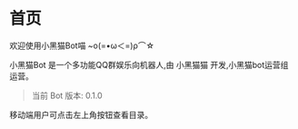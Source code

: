 # 首页

欢迎使用小黑猫Bot喵 ~ο(=•ω＜=)ρ⌒☆  

小黑猫Bot 是一个多功能QQ群娱乐向机器人,由 小黑猫猫 开发,小黑猫bot运营组 运营。  

> 当前 Bot 版本: 0.1.0

移动端用户可点击左上角按钮查看目录。